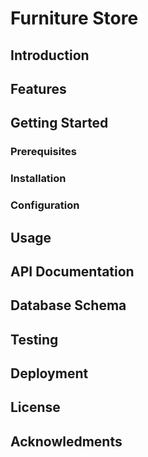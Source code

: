 # Furniture Store

## Introduction

## Features

## Getting Started

### Prerequisites

### Installation

### Configuration

## Usage

## API Documentation

## Database Schema

## Testing

## Deployment

## License

## Acknowledments
